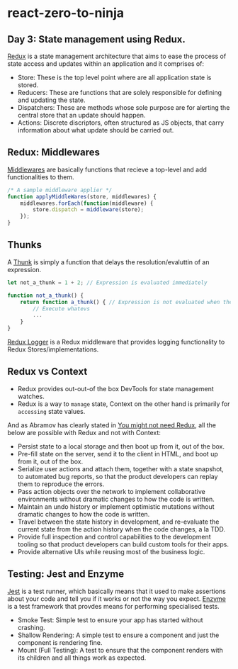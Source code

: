 # react-zero-to-ninja

## Day 3: State management using Redux.

[Redux]('https://redux.js.org/') is a state management architecture that aims to ease the process of state access and updates within an application and it comprises of:

-   Store: These is the top level point where are all application state is stored.
-   Reducers: These are functions that are solely responsible for defining and updating the state.
-   Dispatchers: These are methods whose sole purpose are for alerting the central store that an update should happen.
-   Actions: Discrete discriptors, often structured as JS objects, that carry information about what update should be carried out.

## Redux: Middlewares

[Middlewares]('https://github.com/reduxjs/redux/blob/master/docs/advanced/Middleware.md') are basically functions that recieve a top-level and add functionalities to them.

```js
/* A sample middleware applier */
function applyMiddleWares(store, middlewares) {
    middlewares.forEach(function(middleware) {
        store.dispatch = middleware(store);
    });
}
```

## Thunks

A [Thunk]('https://github.com/reduxjs/redux-thunk') is simply a function that delays the resolution/evaluttin of an expression.

```js
let not_a_thunk = 1 + 2; // Expression is evaluated immediately

function not_a_thunk() {
    return function a_thunk() { // Expression is not evaluated when the parent function is called
        // Execute whatevs
        ...
    }
}
```

[Redux Logger]('https://github.com/evgenyrodionov/redux-logger') is a Redux middleware that provides logging functionality to Redux Stores/implementations.

## Redux vs Context

-   Redux provides out-out-of the box DevTools for state management watches.
-   Redux is a way to `manage` state, Context on the other hand is primarily for `accessing` state values.

And as Abramov has clearly stated in [You might not need Redux]('https://medium.com/@dan_abramov/you-might-not-need-redux-be46360cf367'), all the below are possible with Redux and not with Context:

-   Persist state to a local storage and then boot up from it, out of the box.
-   Pre-fill state on the server, send it to the client in HTML, and boot up from it, out of the box.
-   Serialize user actions and attach them, together with a state snapshot, to automated bug reports, so that the product developers can replay them to reproduce the errors.
-   Pass action objects over the network to implement collaborative environments without dramatic changes to how the code is written.
-   Maintain an undo history or implement optimistic mutations without dramatic changes to how the code is written.
-   Travel between the state history in development, and re-evaluate the current state from the action history when the code changes, a la TDD.
-   Provide full inspection and control capabilities to the development tooling so that product developers can build custom tools for their apps.
-   Provide alternative UIs while reusing most of the business logic.

## Testing: Jest and Enzyme

[Jest]('https://jestjs.io/') is a test runner, which basically means that it used to make assertions about your code and tell you if it works or not the way you expect. [Enzyme]('http://airbnb.io/enzyme/') is a test framework that provdes means for performing specialised tests.

-   Smoke Test: Simple test to ensure your app has started without crashing.
-   Shallow Rendering: A simple test to ensure a component and just the component is rendering fine.
-   Mount (Full Testing): A test to ensure that the component renders with its children and all things work as expected.
